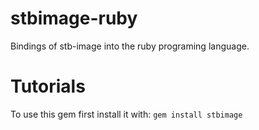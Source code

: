 # stbimage-ruby
Bindings of stb-image into the ruby programing language.

# Tutorials
To use this gem first install it with:
`gem install stbimage`